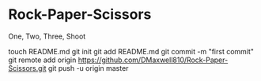 Rock-Paper-Scissors
===================

One, Two, Three, Shoot

touch README.md
git init
git add README.md
git commit -m "first commit"
git remote add origin https://github.com/DMaxwell810/Rock-Paper-Scissors.git
git push -u origin master

